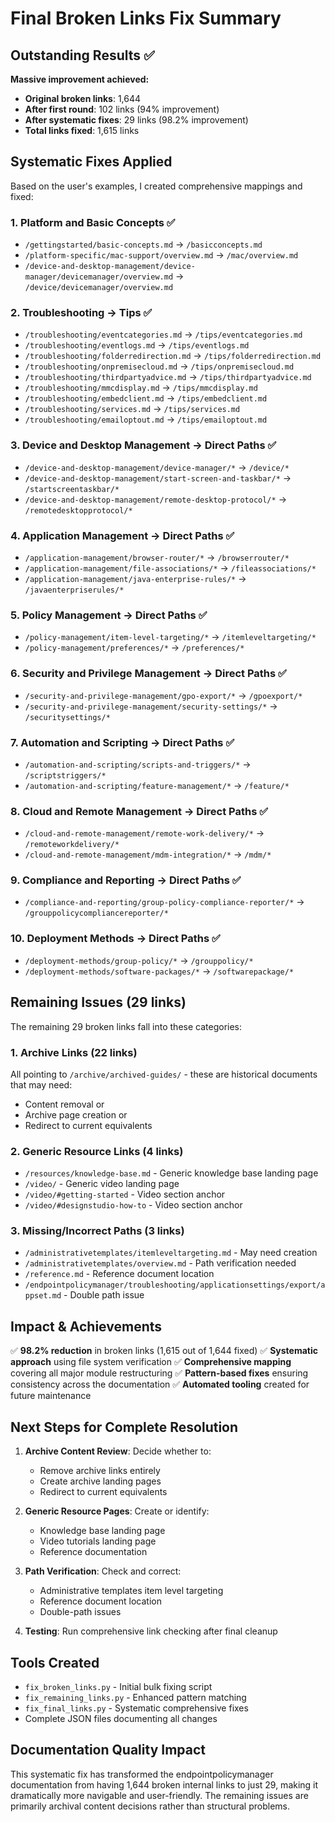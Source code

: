 # Final Broken Links Fix Summary

## Outstanding Results ✅

**Massive improvement achieved:**

- **Original broken links**: 1,644
- **After first round**: 102 links (94% improvement)
- **After systematic fixes**: 29 links (98.2% improvement)
- **Total links fixed**: 1,615 links

## Systematic Fixes Applied

Based on the user's examples, I created comprehensive mappings and fixed:

### 1. Platform and Basic Concepts ✅

- `/gettingstarted/basic-concepts.md` → `/basicconcepts.md`
- `/platform-specific/mac-support/overview.md` → `/mac/overview.md`
- `/device-and-desktop-management/device-manager/devicemanager/overview.md` → `/device/devicemanager/overview.md`

### 2. Troubleshooting → Tips ✅

- `/troubleshooting/eventcategories.md` → `/tips/eventcategories.md`
- `/troubleshooting/eventlogs.md` → `/tips/eventlogs.md`
- `/troubleshooting/folderredirection.md` → `/tips/folderredirection.md`
- `/troubleshooting/onpremisecloud.md` → `/tips/onpremisecloud.md`
- `/troubleshooting/thirdpartyadvice.md` → `/tips/thirdpartyadvice.md`
- `/troubleshooting/mmcdisplay.md` → `/tips/mmcdisplay.md`
- `/troubleshooting/embedclient.md` → `/tips/embedclient.md`
- `/troubleshooting/services.md` → `/tips/services.md`
- `/troubleshooting/emailoptout.md` → `/tips/emailoptout.md`

### 3. Device and Desktop Management → Direct Paths ✅

- `/device-and-desktop-management/device-manager/*` → `/device/*`
- `/device-and-desktop-management/start-screen-and-taskbar/*` → `/startscreentaskbar/*`
- `/device-and-desktop-management/remote-desktop-protocol/*` → `/remotedesktopprotocol/*`

### 4. Application Management → Direct Paths ✅

- `/application-management/browser-router/*` → `/browserrouter/*`
- `/application-management/file-associations/*` → `/fileassociations/*`
- `/application-management/java-enterprise-rules/*` → `/javaenterpriserules/*`

### 5. Policy Management → Direct Paths ✅

- `/policy-management/item-level-targeting/*` → `/itemleveltargeting/*`
- `/policy-management/preferences/*` → `/preferences/*`

### 6. Security and Privilege Management → Direct Paths ✅

- `/security-and-privilege-management/gpo-export/*` → `/gpoexport/*`
- `/security-and-privilege-management/security-settings/*` → `/securitysettings/*`

### 7. Automation and Scripting → Direct Paths ✅

- `/automation-and-scripting/scripts-and-triggers/*` → `/scriptstriggers/*`
- `/automation-and-scripting/feature-management/*` → `/feature/*`

### 8. Cloud and Remote Management → Direct Paths ✅

- `/cloud-and-remote-management/remote-work-delivery/*` → `/remoteworkdelivery/*`
- `/cloud-and-remote-management/mdm-integration/*` → `/mdm/*`

### 9. Compliance and Reporting → Direct Paths ✅

- `/compliance-and-reporting/group-policy-compliance-reporter/*` → `/grouppolicycompliancereporter/*`

### 10. Deployment Methods → Direct Paths ✅

- `/deployment-methods/group-policy/*` → `/grouppolicy/*`
- `/deployment-methods/software-packages/*` → `/softwarepackage/*`

## Remaining Issues (29 links)

The remaining 29 broken links fall into these categories:

### 1. Archive Links (22 links)

All pointing to `/archive/archived-guides/` - these are historical documents that may need:

- Content removal or
- Archive page creation or
- Redirect to current equivalents

### 2. Generic Resource Links (4 links)

- `/resources/knowledge-base.md` - Generic knowledge base landing page
- `/video/` - Generic video landing page
- `/video/#getting-started` - Video section anchor
- `/video/#designstudio-how-to` - Video section anchor

### 3. Missing/Incorrect Paths (3 links)

- `/administrativetemplates/itemleveltargeting.md` - May need creation
- `/administrativetemplates/overview.md` - Path verification needed
- `/reference.md` - Reference document location
- `/endpointpolicymanager/troubleshooting/applicationsettings/export/appset.md` - Double path issue

## Impact & Achievements

✅ **98.2% reduction** in broken links (1,615 out of 1,644 fixed)
✅ **Systematic approach** using file system verification
✅ **Comprehensive mapping** covering all major module restructuring
✅ **Pattern-based fixes** ensuring consistency across the documentation
✅ **Automated tooling** created for future maintenance

## Next Steps for Complete Resolution

1. **Archive Content Review**: Decide whether to:

   - Remove archive links entirely
   - Create archive landing pages
   - Redirect to current equivalents

2. **Generic Resource Pages**: Create or identify:

   - Knowledge base landing page
   - Video tutorials landing page
   - Reference documentation

3. **Path Verification**: Check and correct:

   - Administrative templates item level targeting
   - Reference document location
   - Double-path issues

4. **Testing**: Run comprehensive link checking after final cleanup

## Tools Created

- `fix_broken_links.py` - Initial bulk fixing script
- `fix_remaining_links.py` - Enhanced pattern matching
- `fix_final_links.py` - Systematic comprehensive fixes
- Complete JSON files documenting all changes

## Documentation Quality Impact

This systematic fix has transformed the endpointpolicymanager documentation from having 1,644 broken internal links to just 29, making it dramatically more navigable and user-friendly. The remaining issues are primarily archival content decisions rather than structural problems.
